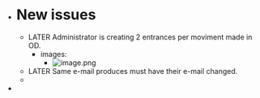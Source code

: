 - # New issues
	- LATER Administrator is creating 2 entrances per moviment made in OD.
		- images:
			- ![image.png](../assets/image_1684942278352_0.png)
	- LATER Same e-mail produces must have their e-mail changed.
	-
-